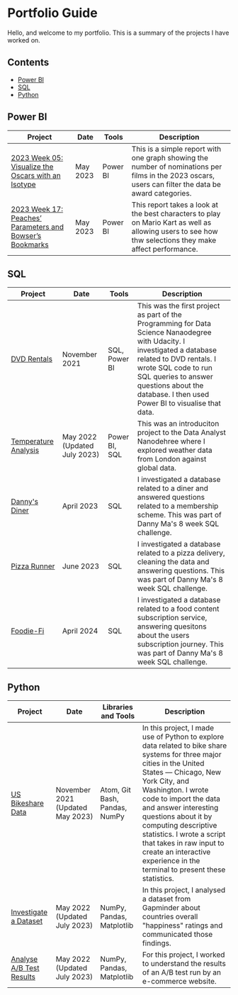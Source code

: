 # Portfolio Guide
Hello, and welcome to my portfolio. This is a summary of the projects I have worked on.

## Contents
- [Power BI](#power-bi)
- [SQL](#sql)
- [Python](#python)

## Power BI
| Project | Date | Tools | Description |
|---|---|---|---|
|[2023 Week 05: Visualize the Oscars with an Isotype](https://github.com/Hannahllmm/Power-BI-Projects/tree/main/Workout-Wednesday/2023%20Week%2005%3A%20Visualize%20the%20Oscars%20with%20an%20Isotype)| May 2023|Power BI|This is a simple report with one graph showing the number of nominations per films in the 2023 oscars, users can filter the data be award categories.|
|[2023 Week 17: Peaches’ Parameters and Bowser’s Bookmarks](https://github.com/Hannahllmm/Power-BI-Projects/blob/f00f9e25291d3f78e68eaf49a0571d3ec7599ac2/Workout-Wednesday/2023%20Week%2017%3A%20Peaches%E2%80%99%20Parameters%20and%20Bowser%E2%80%99s%20Bookmarks/README.md)|May 2023|Power BI|This report takes a look at the best characters to play on Mario Kart as well as allowing users to see how thw selections they make affect performance.|

## SQL
| Project | Date | Tools | Description |
|---|---|---|---|
| [DVD Rentals](https://github.com/Hannahllmm/Programming-with-Python/tree/cc73e4f0eacf1f2d493f24cb4921bb3e1cbe0431/Project%201%3A%20DVD%20Rental%20Database) | November 2021 | SQL, Power BI | This was the first project as part of the Programming for Data Science Nanaodegree with Udacity. I investigated a database related to DVD rentals. I wrote SQL code to run SQL queries to answer questions about the database. I then used Power BI to visualise that data. |
| [Temperature Analysis](https://github.com/Hannahllmm/Data-Analyst-Nanodegree/tree/main/Project%201) | May 2022 (Updated July 2023) | Power BI, SQL | This was an introduciton project to the Data Analyst Nanodehree where I explored weather data from London against global data.|
| [Danny's Diner](https://github.com/Hannahllmm/8-Week-SQL-Challenge/tree/main/Case%20Study%20%231:%20Danny's%20Diner) | April 2023 | SQL | I investigated a database related to a diner and answered questions related to a membership scheme. This was part of Danny Ma's 8 week SQL challenge. |
| [Pizza Runner](https://github.com/Hannahllmm/8-Week-SQL-Challenge/tree/main/Case%20Study%20%232%3A%20Pizza%20Runner) | June 2023 | SQL | I investigated a database related to a pizza delivery, cleaning the data and answering questions. This was part of Danny Ma's 8 week SQL challenge. |
| [Foodie-Fi](https://github.com/Hannahllmm/8-Week-SQL-Challenge/tree/main/Case%20Study%20%233%3A%20Foodie-Fi) | April 2024 | SQL | I investigated a database related to a food content subscription service, answering quesitons about the users subscription journey. This was part of Danny Ma's 8 week SQL challenge. |


## Python
| Project | Date | Libraries and Tools | Description |
|---|---|---|---|
|[US Bikeshare Data](https://github.com/Hannahllmm/Programming-with-Python/tree/cc73e4f0eacf1f2d493f24cb4921bb3e1cbe0431/Project%202%3A%20US%20Bikeshare%20Data)| November 2021 (Updated May 2023) |Atom, Git Bash, Pandas, NumPy| In this project, I made use of Python to explore data related to bike share systems for three major cities in the United States — Chicago, New York City, and Washington. I wrote code to import the data and answer interesting questions about it by computing descriptive statistics. I wrote a script that takes in raw input to create an interactive experience in the terminal to present these statistics.|
| [Investigate a Dataset](https://github.com/Hannahllmm/Data-Analyst-Nanodegree/tree/main/Project%202)  | May 2022 (Updated July 2023) | NumPy, Pandas, Matplotlib | In this project, I analysed a dataset from Gapminder about countries overall "happiness" ratings and communicated those findings.|
| [Analyse A/B Test Results](https://github.com/Hannahllmm/Data-Analyst-Nanodegree/tree/main/Project%203)  | May 2022 (Updated July 2023) | NumPy, Pandas, Matplotlib |For this project, I worked to understand the results of an A/B test run by an e-commerce website.|


